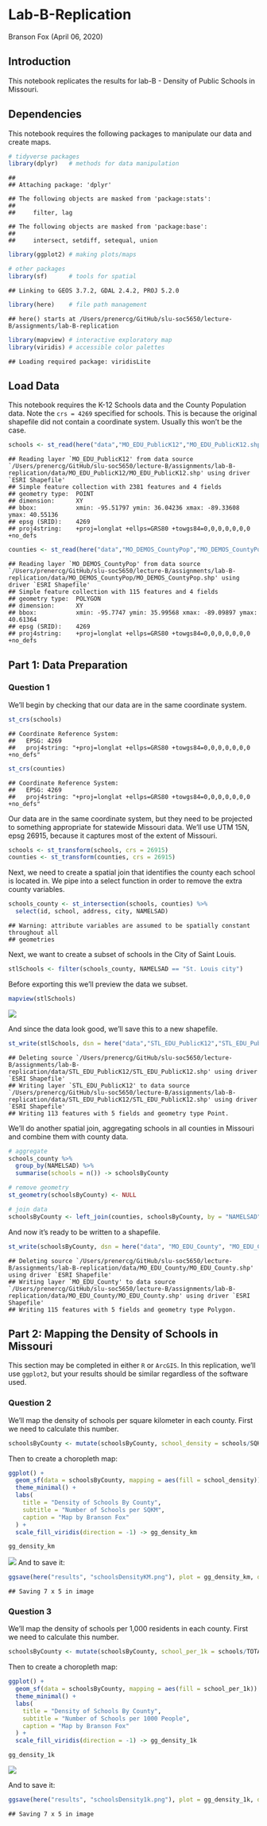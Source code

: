 Lab-B-Replication
================
Branson Fox
(April 06, 2020)

## Introduction

This notebook replicates the results for lab-B - Density of Public
Schools in Missouri.

## Dependencies

This notebook requires the following packages to manipulate our data and
create maps.

``` r
# tidyverse packages
library(dplyr)   # methods for data manipulation
```

    ## 
    ## Attaching package: 'dplyr'

    ## The following objects are masked from 'package:stats':
    ## 
    ##     filter, lag

    ## The following objects are masked from 'package:base':
    ## 
    ##     intersect, setdiff, setequal, union

``` r
library(ggplot2) # making plots/maps

# other packages
library(sf)      # tools for spatial 
```

    ## Linking to GEOS 3.7.2, GDAL 2.4.2, PROJ 5.2.0

``` r
library(here)    # file path management
```

    ## here() starts at /Users/prenercg/GitHub/slu-soc5650/lecture-B/assignments/lab-B-replication

``` r
library(mapview) # interactive exploratory map
library(viridis) # accessible color palettes
```

    ## Loading required package: viridisLite

## Load Data

This notebook requires the K-12 Schools data and the County Population
data. Note the `crs = 4269` specified for schools. This is because the
original shapefile did not contain a coordinate system. Usually this
won’t be the
case.

``` r
schools <- st_read(here("data","MO_EDU_PublicK12","MO_EDU_PublicK12.shp"),stringsAsFactors = FALSE, crs = 4269)
```

    ## Reading layer `MO_EDU_PublicK12' from data source `/Users/prenercg/GitHub/slu-soc5650/lecture-B/assignments/lab-B-replication/data/MO_EDU_PublicK12/MO_EDU_PublicK12.shp' using driver `ESRI Shapefile'
    ## Simple feature collection with 2381 features and 4 fields
    ## geometry type:  POINT
    ## dimension:      XY
    ## bbox:           xmin: -95.51797 ymin: 36.04236 xmax: -89.33608 ymax: 40.55136
    ## epsg (SRID):    4269
    ## proj4string:    +proj=longlat +ellps=GRS80 +towgs84=0,0,0,0,0,0,0 +no_defs

``` r
counties <- st_read(here("data","MO_DEMOS_CountyPop","MO_DEMOS_CountyPop.shp"), stringsAsFactors = FALSE)
```

    ## Reading layer `MO_DEMOS_CountyPop' from data source `/Users/prenercg/GitHub/slu-soc5650/lecture-B/assignments/lab-B-replication/data/MO_DEMOS_CountyPop/MO_DEMOS_CountyPop.shp' using driver `ESRI Shapefile'
    ## Simple feature collection with 115 features and 4 fields
    ## geometry type:  POLYGON
    ## dimension:      XY
    ## bbox:           xmin: -95.7747 ymin: 35.99568 xmax: -89.09897 ymax: 40.61364
    ## epsg (SRID):    4269
    ## proj4string:    +proj=longlat +ellps=GRS80 +towgs84=0,0,0,0,0,0,0 +no_defs

## Part 1: Data Preparation

### Question 1

We’ll begin by checking that our data are in the same coordinate system.

``` r
st_crs(schools)
```

    ## Coordinate Reference System:
    ##   EPSG: 4269 
    ##   proj4string: "+proj=longlat +ellps=GRS80 +towgs84=0,0,0,0,0,0,0 +no_defs"

``` r
st_crs(counties)
```

    ## Coordinate Reference System:
    ##   EPSG: 4269 
    ##   proj4string: "+proj=longlat +ellps=GRS80 +towgs84=0,0,0,0,0,0,0 +no_defs"

Our data are in the same coordinate system, but they need to be
projected to something appropriate for statewide Missouri data. We’ll
use UTM 15N, epsg 26915, because it captures most of the extent of
Missouri.

``` r
schools <- st_transform(schools, crs = 26915)
counties <- st_transform(counties, crs = 26915)
```

Next, we need to create a spatial join that identifies the county each
school is located in. We pipe into a select function in order to remove
the extra county variables.

``` r
schools_county <- st_intersection(schools, counties) %>%
  select(id, school, address, city, NAMELSAD)
```

    ## Warning: attribute variables are assumed to be spatially constant throughout all
    ## geometries

Next, we want to create a subset of schools in the City of Saint Louis.

``` r
stlSchools <- filter(schools_county, NAMELSAD == "St. Louis city")
```

Before exporting this we’ll preview the data we subset.

``` r
mapview(stlSchools)
```

![](Lab-B-Replication_files/figure-gfm/preview%20stl-1.png)<!-- -->

And since the data look good, we’ll save this to a new
shapefile.

``` r
st_write(stlSchools, dsn = here("data","STL_EDU_PublicK12","STL_EDU_PublicK12.shp"), delete_dsn = TRUE)
```

    ## Deleting source `/Users/prenercg/GitHub/slu-soc5650/lecture-B/assignments/lab-B-replication/data/STL_EDU_PublicK12/STL_EDU_PublicK12.shp' using driver `ESRI Shapefile'
    ## Writing layer `STL_EDU_PublicK12' to data source `/Users/prenercg/GitHub/slu-soc5650/lecture-B/assignments/lab-B-replication/data/STL_EDU_PublicK12/STL_EDU_PublicK12.shp' using driver `ESRI Shapefile'
    ## Writing 113 features with 5 fields and geometry type Point.

We’ll do another spatial join, aggregating schools in all counties in
Missouri and combine them with county data.

``` r
# aggregate
schools_county %>%
  group_by(NAMELSAD) %>%
  summarise(schools = n()) -> schoolsByCounty

# remove geometry
st_geometry(schoolsByCounty) <- NULL

# join data
schoolsByCounty <- left_join(counties, schoolsByCounty, by = "NAMELSAD")
```

And now it’s ready to be written to a
shapefile.

``` r
st_write(schoolsByCounty, dsn = here("data", "MO_EDU_County", "MO_EDU_County.shp"), delete_dsn = TRUE)
```

    ## Deleting source `/Users/prenercg/GitHub/slu-soc5650/lecture-B/assignments/lab-B-replication/data/MO_EDU_County/MO_EDU_County.shp' using driver `ESRI Shapefile'
    ## Writing layer `MO_EDU_County' to data source `/Users/prenercg/GitHub/slu-soc5650/lecture-B/assignments/lab-B-replication/data/MO_EDU_County/MO_EDU_County.shp' using driver `ESRI Shapefile'
    ## Writing 115 features with 5 fields and geometry type Polygon.

## Part 2: Mapping the Density of Schools in Missouri

This section may be completed in either `R` or `ArcGIS`. In this
replication, we’ll use `ggplot2`, but your results should be similar
regardless of the software used.

### Question 2

We’ll map the density of schools per square kilometer in each county.
First we need to calculate this
number.

``` r
schoolsByCounty <- mutate(schoolsByCounty, school_density = schools/SQKM)
```

Then to create a choropleth map:

``` r
ggplot() +
  geom_sf(data = schoolsByCounty, mapping = aes(fill = school_density)) +
  theme_minimal() +
  labs(
    title = "Density of Schools By County",
    subtitle = "Number of Schools per SQKM",
    caption = "Map by Branson Fox"
  ) +
  scale_fill_viridis(direction = -1) -> gg_density_km

gg_density_km
```

![](Lab-B-Replication_files/figure-gfm/ggplot1-1.png)<!-- --> And to
save
it:

``` r
ggsave(here("results", "schoolsDensityKM.png"), plot = gg_density_km, dpi = 500)
```

    ## Saving 7 x 5 in image

### Question 3

We’ll map the density of schools per 1,000 residents in each county.
First we need to calculate this
number.

``` r
schoolsByCounty <- mutate(schoolsByCounty, school_per_1k = schools/TOTALPOP * 1000)
```

Then to create a choropleth map:

``` r
ggplot() +
  geom_sf(data = schoolsByCounty, mapping = aes(fill = school_per_1k)) +
  theme_minimal() +
  labs(
    title = "Density of Schools By County",
    subtitle = "Number of Schools per 1000 People",
    caption = "Map by Branson Fox"
  ) +
  scale_fill_viridis(direction = -1) -> gg_density_1k

gg_density_1k
```

![](Lab-B-Replication_files/figure-gfm/ggplot2-1.png)<!-- -->

And to save
it:

``` r
ggsave(here("results", "schoolsDensity1k.png"), plot = gg_density_1k, dpi = 500)
```

    ## Saving 7 x 5 in image
